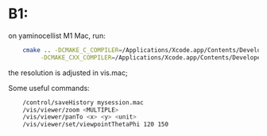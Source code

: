 # B1:
on yaminocellist M1 Mac, run: 

```bash
    cmake .. -DCMAKE_C_COMPILER=/Applications/Xcode.app/Contents/Developer/Toolchains/XcodeDefault.xctoolchain/usr/bin/clang \
         -DCMAKE_CXX_COMPILER=/Applications/Xcode.app/Contents/Developer/Toolchains/XcodeDefault.xctoolchain/usr/bin/clang++;make -j8
```

the resolution is adjusted in vis.mac;

Some useful commands:
```bash
    /control/saveHistory mysession.mac
    /vis/viewer/zoom <MULTIPLE>
    /vis/viewer/panTo <x> <y> <unit>
    /vis/viewer/set/viewpointThetaPhi 120 150
```